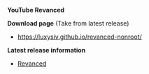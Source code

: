 **YouTube Revanced**

**Download page** (Take from latest release)
  - https://luxysiv.github.io/revanced-nonroot/

**Latest release information**
  - [Revanced](https://github.com/revanced/revanced-patches/releases/latest)

